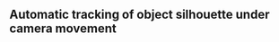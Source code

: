  Automatic tracking of object silhouette under camera movement
 -------------------------------------------------------------


